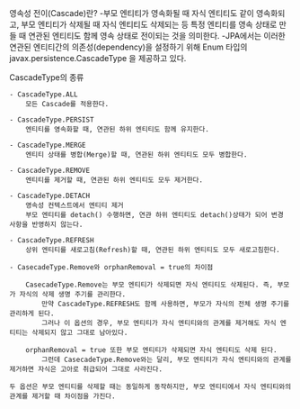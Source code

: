 영속성 전이(Cascade)란?
	-부모 엔티티가 영속화될 때 자식 엔티티도 같이 영속화되고, 부모 엔티티가 삭제될 때 자식 엔티티도 삭제되는 등 
		특정 엔티티를 영속 상태로 만들 때 연관된 엔티티도 함께 영속 상태로 전이되는 것을 의미한다.
	-JPA에서는 이러한 연관된 엔티티간의 의존성(dependency)을 설정하기 위해 
		Enum 타입의 javax.persistence.CascadeType 을 제공하고 있다.


CascadeType의 종류

	- CascadeType.ALL
		모든 Cascade를 적용한다.
		
	- CascadeType.PERSIST
		엔티티를 영속화할 때, 연관된 하위 엔티티도 함께 유지한다.
		
	- CascadeType.MERGE
		엔티티 상태를 병합(Merge)할 때, 연관된 하위 엔티티도 모두 병합한다.
		
	- CascadeType.REMOVE
		엔티티를 제거할 때, 연관된 하위 엔티티도 모두 제거한다.
		
	- CascadeType.DETACH
		영속성 컨텍스트에서 엔티티 제거
	 	부모 엔티티를 detach() 수행하면, 연관 하위 엔티티도 detach()상태가 되어 변경 사항을 반영하지 않는다.
	
	- CascadeType.REFRESH
		상위 엔티티를 새로고침(Refresh)할 때, 연관된 하위 엔티티도 모두 새로고침한다.
	
	- CasecadeType.Remove와 orphanRemoval = true의 차이점
		
		CasecadeType.Remove는 부모 엔티티가 삭제되면 자식 엔티티도 삭제된다.	즉, 부모가 자식의 삭제 생명 주기를 관리한다.
			만약 CascadeType.REFRESH도 함께 사용하면, 부모가 자식의 전체 생명 주기를 관리하게 된다.
			그러나 이 옵션의 경우, 부모 엔티티가 자식 엔티티와의 관계를 제거해도 자식 엔티티는 삭제되지 않고 그대로 남아있다.
	
		orphanRemoval = true 또한 부모 엔티티가 삭제되면 자식 엔티티도 삭제 된다.
			그런데 CasecadeType.Remove와는 달리, 부모 엔티티가 자식 엔티티와의 관계를 제거하면 자식은 고아로 취급되어 그대로 사라진다.
	
	두 옵션은 부모 엔티티를 삭제할 때는 동일하게 동작하지만, 부모 엔티티에서 자식 엔티티와의 관계를 제거할 때 차이점을 가진다.
	